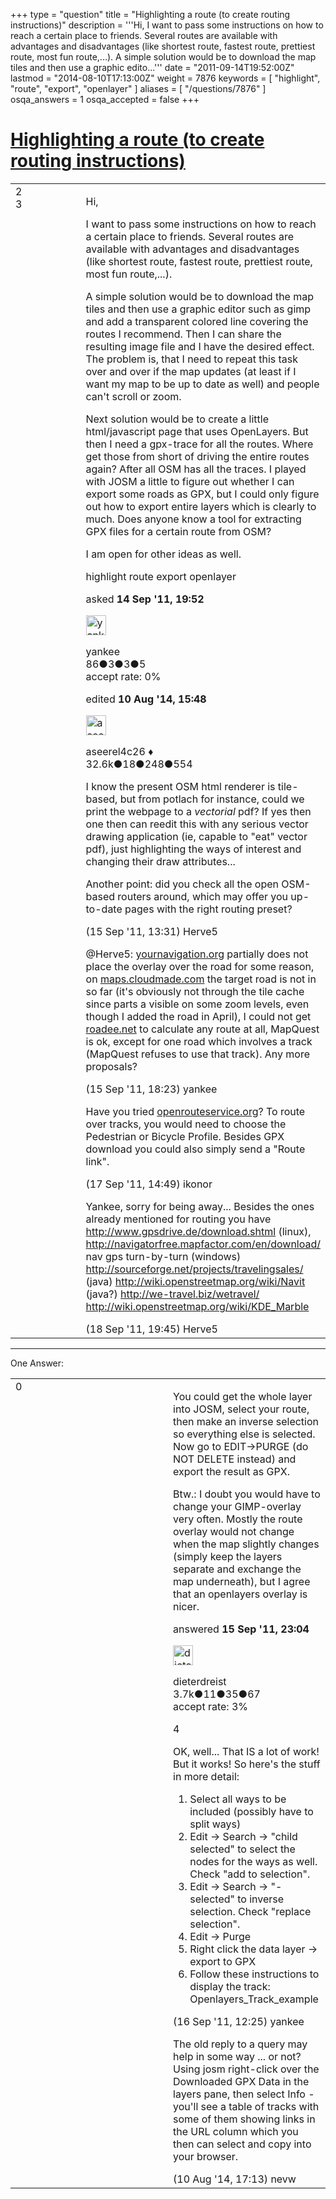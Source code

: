 +++
type = "question"
title = "Highlighting a route (to create routing instructions)"
description = '''Hi, I want to pass some instructions on how to reach a certain place to friends. Several routes are available with advantages and disadvantages (like shortest route, fastest route, prettiest route, most fun route,...). A simple solution would be to download the map tiles and then use a graphic edito...'''
date = "2011-09-14T19:52:00Z"
lastmod = "2014-08-10T17:13:00Z"
weight = 7876
keywords = [ "highlight", "route", "export", "openlayer" ]
aliases = [ "/questions/7876" ]
osqa_answers = 1
osqa_accepted = false
+++

<div class="headNormal">

# [Highlighting a route (to create routing instructions)](/questions/7876/highlighting-a-route-to-create-routing-instructions)

</div>

<div id="main-body">

<div id="askform">

<table id="question-table" style="width:100%;">
<colgroup>
<col style="width: 50%" />
<col style="width: 50%" />
</colgroup>
<tbody>
<tr>
<td style="width: 30px; vertical-align: top"><div class="vote-buttons">
<span id="post-7876-upvote" class="ajax-command post-vote up" rel="nofollow" title="I like this post (click again to cancel)"> </span>
<div id="post-7876-score" class="post-score" title="current number of votes">
2
</div>
<span id="post-7876-downvote" class="ajax-command post-vote down" rel="nofollow" title="I dont like this post (click again to cancel)"> </span> <span id="favorite-mark" class="ajax-command favorite-mark" rel="nofollow" title="mark/unmark this question as favorite (click again to cancel)"> </span>
<div id="favorite-count" class="favorite-count">
3
</div>
</div></td>
<td><div id="item-right">
<div class="question-body">
<p>Hi,</p>
<p>I want to pass some instructions on how to reach a certain place to friends. Several routes are available with advantages and disadvantages (like shortest route, fastest route, prettiest route, most fun route,...).</p>
<p>A simple solution would be to download the map tiles and then use a graphic editor such as gimp and add a transparent colored line covering the routes I recommend. Then I can share the resulting image file and I have the desired effect. The problem is, that I need to repeat this task over and over if the map updates (at least if I want my map to be up to date as well) and people can't scroll or zoom.</p>
<p>Next solution would be to create a little html/javascript page that uses OpenLayers. But then I need a gpx-trace for all the routes. Where get those from short of driving the entire routes again? After all OSM has all the traces. I played with JOSM a little to figure out whether I can export some roads as GPX, but I could only figure out how to export entire layers which is clearly to much. Does anyone know a tool for extracting GPX files for a certain route from OSM?</p>
<p>I am open for other ideas as well.</p>
</div>
<div id="question-tags" class="tags-container tags">
<span class="post-tag tag-link-highlight" rel="tag" title="see questions tagged &#39;highlight&#39;">highlight</span> <span class="post-tag tag-link-route" rel="tag" title="see questions tagged &#39;route&#39;">route</span> <span class="post-tag tag-link-export" rel="tag" title="see questions tagged &#39;export&#39;">export</span> <span class="post-tag tag-link-openlayer" rel="tag" title="see questions tagged &#39;openlayer&#39;">openlayer</span>
</div>
<div id="question-controls" class="post-controls">
&#10;</div>
<div class="post-update-info-container">
<div class="post-update-info post-update-info-user">
<p>asked <strong>14 Sep '11, 19:52</strong></p>
<img src="https://secure.gravatar.com/avatar/722c01d97af67e0fa77a7015a90ebe62?s=32&amp;d=identicon&amp;r=g" class="gravatar" width="32" height="32" alt="yankee&#39;s gravatar image" />
<p><span>yankee</span><br />
<span class="score" title="86 reputation points">86</span><span title="3 badges"><span class="badge1">●</span><span class="badgecount">3</span></span><span title="3 badges"><span class="silver">●</span><span class="badgecount">3</span></span><span title="5 badges"><span class="bronze">●</span><span class="badgecount">5</span></span><br />
<span class="accept_rate" title="Rate of the user&#39;s accepted answers">accept rate:</span> <span title="yankee has no accepted answers">0%</span></p>
</div>
<div class="post-update-info post-update-info-edited">
<p><span> edited <strong>10 Aug '14, 15:48</strong> </span></p>
<img src="https://secure.gravatar.com/avatar/66f0dc05b44574e3894be07b0b37cf37?s=32&amp;d=identicon&amp;r=g" class="gravatar" width="32" height="32" alt="aseerel4c26&#39;s gravatar image" />
<p><span>aseerel4c26 ♦</span><br />
<span class="score" title="32615 reputation points"><span>32.6k</span></span><span title="18 badges"><span class="badge1">●</span><span class="badgecount">18</span></span><span title="248 badges"><span class="silver">●</span><span class="badgecount">248</span></span><span title="554 badges"><span class="bronze">●</span><span class="badgecount">554</span></span></p>
</div>
</div>
<div id="comments-container-7876" class="comments-container">
<span id="7896"></span>
<div id="comment-7896" class="comment">
<div id="post-7896-score" class="comment-score">
&#10;</div>
<div class="comment-text">
<p>I know the present OSM html renderer is tile-based, but from potlach for instance, could we print the webpage to a <em>vectorial</em> pdf? If yes then one then can reedit this with any serious vector drawing application (ie, capable to "eat" vector pdf), just highlighting the ways of interest and changing their draw attributes...</p>
<p>Another point: did you check all the open OSM-based routers around, which may offer you up-to-date pages with the right routing preset?</p>
</div>
<div id="comment-7896-info" class="comment-info">
<span class="comment-age">(15 Sep '11, 13:31)</span> <span class="comment-user userinfo">Herve5</span>
</div>
</div>
<span id="7902"></span>
<div id="comment-7902" class="comment">
<div id="post-7902-score" class="comment-score">
&#10;</div>
<div class="comment-text">
<p><span>@Herve5</span>: <a href="http://yournavigation.org">yournavigation.org</a> partially does not place the overlay over the road for some reason, on <a href="http://maps.cloudmade.com">maps.cloudmade.com</a> the target road is not in so far (it's obviously not through the tile cache since parts a visible on some zoom levels, even though I added the road in April), I could not get <a href="http://roadee.net">roadee.net</a> to calculate any route at all, MapQuest is ok, except for one road which involves a track (MapQuest refuses to use that track). Any more proposals?</p>
</div>
<div id="comment-7902-info" class="comment-info">
<span class="comment-age">(15 Sep '11, 18:23)</span> <span class="comment-user userinfo">yankee</span>
</div>
</div>
<span id="7961"></span>
<div id="comment-7961" class="comment">
<div id="post-7961-score" class="comment-score">
&#10;</div>
<div class="comment-text">
<p>Have you tried <a href="http://openrouteservice.org">openrouteservice.org</a>? To route over tracks, you would need to choose the Pedestrian or Bicycle Profile. Besides GPX download you could also simply send a "Route link".</p>
</div>
<div id="comment-7961-info" class="comment-info">
<span class="comment-age">(17 Sep '11, 14:49)</span> <span class="comment-user userinfo">ikonor</span>
</div>
</div>
<span id="7983"></span>
<div id="comment-7983" class="comment">
<div id="post-7983-score" class="comment-score">
&#10;</div>
<div class="comment-text">
<p>Yankee, sorry for being away... Besides the ones already mentioned for routing you have <a href="http://www.gpsdrive.de/download.shtml">http://www.gpsdrive.de/download.shtml</a> (linux), <a href="http://navigatorfree.mapfactor.com/en/download/">http://navigatorfree.mapfactor.com/en/download/</a> nav gps turn-by-turn (windows) <a href="http://sourceforge.net/projects/travelingsales/">http://sourceforge.net/projects/travelingsales/</a> (java) <a href="http://wiki.openstreetmap.org/wiki/Navit">http://wiki.openstreetmap.org/wiki/Navit</a> (java?) <a href="http://we-travel.biz/wetravel/">http://we-travel.biz/wetravel/</a> <a href="http://wiki.openstreetmap.org/wiki/KDE_Marble">http://wiki.openstreetmap.org/wiki/KDE_Marble</a></p>
</div>
<div id="comment-7983-info" class="comment-info">
<span class="comment-age">(18 Sep '11, 19:45)</span> <span class="comment-user userinfo">Herve5</span>
</div>
</div>
</div>
<div id="comment-tools-7876" class="comment-tools">
&#10;</div>
<div class="clear">
&#10;</div>
<div id="comment-7876-form-container" class="comment-form-container">
&#10;</div>
<div class="clear">
&#10;</div>
</div></td>
</tr>
</tbody>
</table>

------------------------------------------------------------------------

<div class="tabBar">

<span id="sort-top"></span>

<div class="headQuestions">

One Answer:

</div>

</div>

<span id="7909"></span>

<div id="answer-container-7909" class="answer">

<table style="width:100%;">
<colgroup>
<col style="width: 50%" />
<col style="width: 50%" />
</colgroup>
<tbody>
<tr>
<td style="width: 30px; vertical-align: top"><div class="vote-buttons">
<span id="post-7909-upvote" class="ajax-command post-vote up" rel="nofollow" title="I like this post (click again to cancel)"> </span>
<div id="post-7909-score" class="post-score" title="current number of votes">
0
</div>
<span id="post-7909-downvote" class="ajax-command post-vote down" rel="nofollow" title="I dont like this post (click again to cancel)"> </span>
</div></td>
<td><div class="item-right">
<div class="answer-body">
<p>You could get the whole layer into JOSM, select your route, then make an inverse selection so everything else is selected. Now go to EDIT-&gt;PURGE (do NOT DELETE instead) and export the result as GPX.</p>
<p>Btw.: I doubt you would have to change your GIMP-overlay very often. Mostly the route overlay would not change when the map slightly changes (simply keep the layers separate and exchange the map underneath), but I agree that an openlayers overlay is nicer.</p>
</div>
<div class="answer-controls post-controls">
&#10;</div>
<div class="post-update-info-container">
<div class="post-update-info post-update-info-user">
<p>answered <strong>15 Sep '11, 23:04</strong></p>
<img src="https://secure.gravatar.com/avatar/f09c0b7a655fed386e070e036e2da248?s=32&amp;d=identicon&amp;r=g" class="gravatar" width="32" height="32" alt="dieterdreist&#39;s gravatar image" />
<p><span>dieterdreist</span><br />
<span class="score" title="3677 reputation points"><span>3.7k</span></span><span title="11 badges"><span class="badge1">●</span><span class="badgecount">11</span></span><span title="35 badges"><span class="silver">●</span><span class="badgecount">35</span></span><span title="67 badges"><span class="bronze">●</span><span class="badgecount">67</span></span><br />
<span class="accept_rate" title="Rate of the user&#39;s accepted answers">accept rate:</span> <span title="dieterdreist has 4 accepted answers">3%</span></p>
</div>
</div>
<div id="comments-container-7909" class="comments-container">
<span id="7934"></span>
<div id="comment-7934" class="comment">
<div id="post-7934-score" class="comment-score">
4
</div>
<div class="comment-text">
<p>OK, well... That IS a lot of work! But it works! So here's the stuff in more detail:</p>
<ol>
<li>Select all ways to be included (possibly have to split ways)</li>
<li>Edit → Search → "child selected" to select the nodes for the ways as well. Check "add to selection".</li>
<li>Edit → Search → "-selected" to inverse selection. Check "replace selection".</li>
<li>Edit → Purge</li>
<li>Right click the data layer → export to GPX</li>
<li>Follow these instructions to display the track: <span>Openlayers_Track_example</span></li>
</ol>
</div>
<div id="comment-7934-info" class="comment-info">
<span class="comment-age">(16 Sep '11, 12:25)</span> <span class="comment-user userinfo">yankee</span>
</div>
</div>
<span id="35686"></span>
<div id="comment-35686" class="comment">
<div id="post-35686-score" class="comment-score">
&#10;</div>
<div class="comment-text">
<p>The old reply to a query may help in some way ... or not? Using josm right-click over the Downloaded GPX Data in the layers pane, then select Info - you'll see a table of tracks with some of them showing links in the URL column which you then can select and copy into your browser.</p>
</div>
<div id="comment-35686-info" class="comment-info">
<span class="comment-age">(10 Aug '14, 17:13)</span> <span class="comment-user userinfo">nevw</span>
</div>
</div>
</div>
<div id="comment-tools-7909" class="comment-tools">
&#10;</div>
<div class="clear">
&#10;</div>
<div id="comment-7909-form-container" class="comment-form-container">
&#10;</div>
<div class="clear">
&#10;</div>
</div></td>
</tr>
</tbody>
</table>

</div>

<div class="paginator-container-left">

</div>

</div>

</div>

